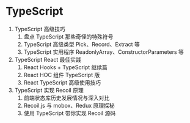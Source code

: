 # TypeScript

1. TypeScript 高级技巧
	1. 盘点 TypeScript 那些奇怪的特殊符号
	1. TypeScript 高级类型 Pick、Record、Extract 等
	1. TypeScript 实用程序 ReadonlyArray、ConstructorParameters 等
1. TypeScript React 最佳实践
	1. React Hooks + TypeScript 继续篇
	1. React HOC 组件 TypeScript 版
	1. React TypeScript 高级使用技巧
1. TypeScript 实现 Recoil 原理
	1. 前端状态库历史发展情况与深入对比
	1. Recoil.js 与 mobox、Redux 原理探秘
	1. 使用 TypeScript 带你实现 Recoil 源码
